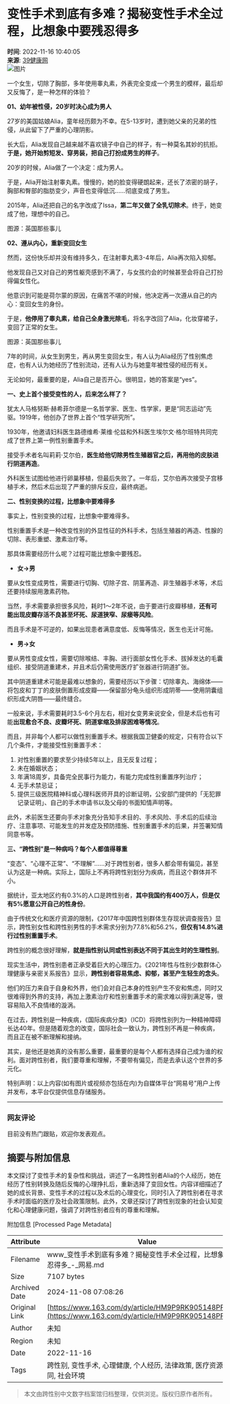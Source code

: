 # 变性手术到底有多难？揭秘变性手术全过程，比想象中要残忍得多

**时间**: 2022-11-16 10:40:05  
**来源**: [39健康网](https://www.163.com/dy/media/T1450859617079.html)  
![图片](https://static.ws.126.net/163/f2e/dy_media/dy_media/static/images/ipLocation.f6d00eb.svg)

一个女生，切除了胸部，多年使用睾丸素，外表完全变成一个男生的模样，最后却又反悔了，是一种怎样的体验？

**01、幼年被性侵，20岁时决心成为男人**

27岁的美国姑娘Alia，童年经历颇为不幸。在5-13岁时，遭到她父亲的兄弟的性侵，从此留下了严重的心理阴影。

长大后，Alia发现自己越来越不喜欢镜子中自己的样子，有一种莫名其妙的抗拒。**于是，她开始剪短发、穿男装，把自己打扮成男生的样子**。

20岁的时候，Alia做了一个决定：成为男人。

于是，Alia开始注射睾丸素。慢慢的，她的脸变得硬朗起来，还长了浓密的胡子，胸部和臀部的脂肪变少，声音也变得低沉……彻底变成了男生。

2015年，Alia还把自己的名字改成了Issa，**第二年又做了全乳切除术**。终于，她变成了他，理想中的自己。

图源：英国那些事儿

**02、遵从内心，重新变回女生**

然而，这份快乐却并没有维持多久，在注射睾丸素3-4年后，Alia再次陷入抑郁。

他发现自己又对自己的男性躯壳感到不满了，与女孩约会的时候甚至会将自己打扮得偏女性化。

他意识到可能是荷尔蒙的原因，在痛苦不堪的时候，他决定再一次遵从自己的内心：变回女生的身份。

于是，**他停用了睾丸素，给自己全身激光除毛**，将名字改回了Alia，化妆穿裙子，变回了正常的女生。

图源：英国那些事儿

7年的时间，从女生到男生，再从男生变回女生，有人认为Alia经历了性别焦虑症，也有人认为她经历了性别流动，还有人认为与她童年被性侵的经历有关。

无论如何，最重要的是，Alia自己是否开心。很明显，她的答案是“yes”。

**一、史上首个接受变性的人，后来怎么样了？**

犹太人马格努斯·赫希菲尔德是一名哲学家、医生、性学家，更是“同志运动”先驱。1919年，他创办了世界上首个“性学研究所”。

1930年，他邀请妇科医生路德维希·莱维·伦兹和外科医生埃尔文·格尔班特共同完成了世界上第一例性别重置手术。

接受手术者名叫莉莉·艾尔伯，**医生给他切除男性生殖器官之后，再用他的皮肤进行阴道再造**。

外科医生试图给他进行卵巢移植，但最后失败了。一年后，艾尔伯再次接受子宫移植手术，然后术后出现了严重的排斥反应，最终病逝。

**二、性别变换的过程，比想象中要难得多**

事实上，性别变换的过程，比想象中要难得多。

性别重置手术是一种改变性别的外显性征的外科手术，包括生殖器的再造、性腺的切除、表形重塑、激素治疗等。

那具体需要经历什么呢？过程可能比想象中要残忍。

- **女→男**

要从女性变成男性，需要进行切胸、切除子宫、阴茎再造、非生殖器手术等，术后还要持续服用激素药物。

当然，手术需要承担很多风险，耗时1～2年不说，由于要进行皮瓣移植，**还有可能出现皮瓣存活不良甚至坏死、尿道狭窄、尿瘘等风险**。

而且手术是不可逆的，如果出现患者满意度低、反悔等情况，医生也无计可施。

- **男→女**

要从男性变成女性，需要切除喉结、丰胸、进行面部女性化手术、拔掉发达的毛囊组织、接受阴道重建术，并且术后仍需使用医疗扩张器进行阴道扩张。

其中阴道重建术可能是最难以想象的，需要经历以下步骤：切除睾丸、海绵体——将包皮和丁丁的皮肤倒置形成皮瓣——保留部分龟头组织形成阴蒂——使用阴囊组织形成大阴唇——最终缝合。

一般来说，手术需要耗时3.5-6个月左右，相对女变男来说安全，但是术后也有可能**出现愈合不良、皮瓣坏死、阴道挛缩及排尿困难等情况**。

而且，并非每个人都可以做性别重置手术。根据我国卫健委的规定，只有符合以下几个条件，才能接受性别重置手术：

1. 对性别重置的要求至少持续5年以上，且无反复过程；
2. 未在婚姻状态；
3. 年满18周岁，具备完全民事行为能力，有能力完成性别重置序列治疗；
4. 无手术禁忌证；
5. 提供三级医院精神科或心理科医师开具的诊断证明，公安部门提供的「无犯罪记录证明」、自己的手术申请书以及父母的书面知情声明等。

此外，术前医生还要向手术对象充分告知手术目的、手术风险、手术后的后续治疗、注意事项、可能发生的并发症及预防措施、性别重置手术的后果，并签署知情同意书等。

**三、“跨性别”是一种病吗？每个人都值得尊重**

“变态”、“心理不正常”、“不理解”……对于跨性别者，很多人都会带有偏见，甚至认为这是一种病。实际上，国际上不再将跨性别划分为疾病，而且这个群体并不小。

据统计，亚太地区约有0.3%的人口是跨性别者，**其中我国约有400万人，但是仅有5%愿意公开自己的性身份**。

由于传统文化和医疗资源的限制，《2017年中国跨性别群体生存现状调查报告》显示，跨性别女性和跨性别男性的手术需求分别为77.8%和56.2%，**但仅有14.8%进行过性别重置手术**。

跨性别的概念很好理解，**就是指性别认同或性别表达不同于其出生时的生理性别**。

现实生活中，跨性别患者正承受着巨大的心理压力。《2021年性与性别少数群体心理健康与亲密关系报告》显示，**跨性别者容易焦虑、抑郁，甚至产生轻生的念头**。

他们的压力来自于自身和外界，他们会对自己本身的性别产生不安和焦虑，同时又很难得到外界的支持，再加上激素治疗和性别重置手术的需求难以得到满足等，很容易陷入不良情绪的漩涡。

在过去，跨性别是一种疾病，《国际疾病分类》（ICD）将跨性别列为一种精神障碍长达40年。但是随着观念的改变，国际社会一致认为，跨性别不再是一种疾病，而且正在被不断理解和接纳。

其实，是他还是她真的没有那么重要，最重要的是每个人都有选择自己成为谁的权利。面对跨性别者，我们要尊重和理解，不要带有偏见，而是去承认这个世界的多元化。

特别声明：以上内容(如有图片或视频亦包括在内)为自媒体平台“网易号”用户上传并发布，本平台仅提供信息存储服务。

---

### 网友评论

目前没有热门跟贴，欢迎你发表观点。

## 摘要与附加信息

<!-- tcd_abstract -->
本文探讨了变性手术的复杂性和挑战，讲述了一名跨性别者Alia的个人经历，她在经历了性别转换及随后反悔的心理挣扎后，重新选择了变回女性。内容详细描述了她的成长背景、变性手术的过程以及术后的心理变化，同时引入了跨性别者在寻求手术时面临的医疗及社会政策限制。此外，文章还探讨了跨性别现象的社会认知变化和心理健康问题，强调了对跨性别者应有的尊重和理解。
<!-- tcd_abstract_end -->

附加信息 [Processed Page Metadata]

| Attribute       | Value                                  |
|-----------------|----------------------------------------|
| Filename        | www_变性手术到底有多难？揭秘变性手术全过程，比想象中要残忍得多_-_网易.md                             |
| Size            | 7107 bytes                           |
| Archived Date   | 2024-11-08 07:08:26                             |
| Original Link   | [https://www.163.com/dy/article/HM9P9RK905148PF4.html](https://www.163.com/dy/article/HM9P9RK905148PF4.html)                       |
| Author          | 未知                               |
| Region          | 未知                               |
| Date            | 2022-11-16                                 |
| Tags            | 跨性别, 变性手术, 心理健康, 个人经历, 法律政策, 医疗资源, 性别认同, 社会环境                                 |
>
> 本文由跨性别中文数字档案馆归档整理，仅供浏览。版权归原作者所有。
>